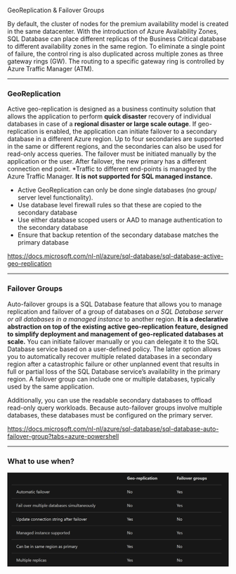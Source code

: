 GeoReplication & Failover Groups

By default, the cluster of nodes for the premium availability model is created in the same datacenter. With the introduction of Azure Availability Zones, SQL Database can place different replicas of the Business Critical database to different availability zones in the same region. To eliminate a single point of failure, the control ring is also duplicated across multiple zones as three gateway rings (GW). The routing to a specific gateway ring is controlled by Azure Traffic Manager (ATM). 

***
### GeoReplication
Active geo-replication is designed as a business continuity solution that allows the application to perform **quick disaster** recovery of individual databases in case of a **regional disaster or large scale outage**. If geo-replication is enabled, the application can initiate failover to a secondary database in a different Azure region. Up to four secondaries are supported in the same or different regions, and the secondaries can also be used for read-only access queries. The failover must be initiated manually by the application or the user. After failover, the new primary has a different connection end point. *Traffic to different end-points is managed by the Azure Traffic Manager. **It is not supported for SQL managed instance.**

- Active GeoReplication can only be done single databases (no group/ server level functionality).
- Use database level firewall rules so that these are copied to the secondary database
- Use either database scoped users or AAD to manage authentication to the secondary database
- Ensure that backup retention of the secondary database matches the primary database

https://docs.microsoft.com/nl-nl/azure/sql-database/sql-database-active-geo-replication
***
### Failover Groups
Auto-failover groups is a SQL Database feature that allows you to manage replication and failover of a group of databases on *a SQL Database server or all databases in a managed instance* to another region. **It is a declarative abstraction on top of the existing active geo-replication feature, designed to simplify deployment and management of geo-replicated databases at scale.** You can initiate failover manually or you can delegate it to the SQL Database service based on a user-defined policy. The latter option allows you to automatically recover multiple related databases in a secondary region after a catastrophic failure or other unplanned event that results in full or partial loss of the SQL Database service’s availability in the primary region. A failover group can include one or multiple databases, typically used by the same application.

Additionally, you can use the readable secondary databases to offload read-only query workloads. Because auto-failover groups involve multiple databases, these databases must be configured on the primary server.

https://docs.microsoft.com/nl-nl/azure/sql-database/sql-database-auto-failover-group?tabs=azure-powershell

***
### What to use when?
![eec8a9f100b42cbe47549332081cb819.png](../_resources/1868618d19e542c499015570d56ee255.png)

